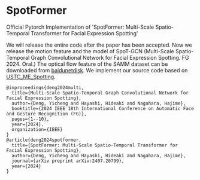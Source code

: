 # SpotFormer
Official Pytorch Implementation of 'SpotFormer: Multi-Scale Spatio-Temporal Transformer for Facial Expression Spotting'

We will release the entire code after the paper has been accepted.
Now we release the motion feature and the model of SpoT-GCN (Multi-Scale Spatio-Temporal Graph Convolutional Network for Facial Expression Spotting. FG 2024. Oral.)
The optical flow feature of the SAMM dataset can be downloaded from [baidunetdisk](https://pan.baidu.com/s/1GbAgqFqI8ReXd23cV4Tvpw?pwd=24ys).
We implement our source code based on [USTC_ME_Spotting](https://github.com/wenhaocold/USTC_ME_Spotting).

```
@inproceedings{deng2024multi,
  title={Multi-Scale Spatio-Temporal Graph Convolutional Network for Facial Expression Spotting},
  author={Deng, Yicheng and Hayashi, Hideaki and Nagahara, Hajime},
  booktitle={2024 IEEE 18th International Conference on Automatic Face and Gesture Recognition (FG)},
  pages={1--10},
  year={2024},
  organization={IEEE}
}
@article{deng2024spotformer,
  title={SpotFormer: Multi-Scale Spatio-Temporal Transformer for Facial Expression Spotting},
  author={Deng, Yicheng and Hayashi, Hideaki and Nagahara, Hajime},
  journal={arXiv preprint arXiv:2407.20799},
  year={2024}
}
```
